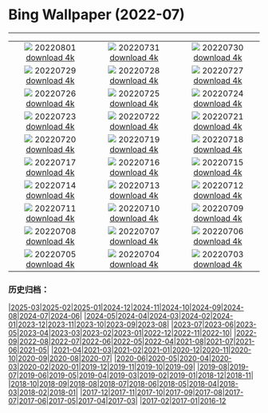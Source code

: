 # Bing Wallpaper (2022-07)
**************
| | | |
|:-:|:-:|:-:|
| ![](https://www.bing.com/th?id=OHR.LavaTube_DE-DE9734805886_1920x1080.jpg) 20220801 [download 4k](https://www.bing.com/th?id=OHR.LavaTube_DE-DE9734805886_UHD.jpg) | ![](https://www.bing.com/th?id=OHR.NoctilucentClouds_DE-DE9555871466_1920x1080.jpg) 20220731 [download 4k](https://www.bing.com/th?id=OHR.NoctilucentClouds_DE-DE9555871466_UHD.jpg) | ![](https://www.bing.com/th?id=OHR.FiordlandRainforest_DE-DE9424455836_1920x1080.jpg) 20220730 [download 4k](https://www.bing.com/th?id=OHR.FiordlandRainforest_DE-DE9424455836_UHD.jpg) |
| ![](https://www.bing.com/th?id=OHR.FourTigresses_DE-DE9170804873_1920x1080.jpg) 20220729 [download 4k](https://www.bing.com/th?id=OHR.FourTigresses_DE-DE9170804873_UHD.jpg) | ![](https://www.bing.com/th?id=OHR.RapsEichen_DE-DE7481390720_1920x1080.jpg) 20220728 [download 4k](https://www.bing.com/th?id=OHR.RapsEichen_DE-DE7481390720_UHD.jpg) | ![](https://www.bing.com/th?id=OHR.NabateanTomb_DE-DE7214514482_1920x1080.jpg) 20220727 [download 4k](https://www.bing.com/th?id=OHR.NabateanTomb_DE-DE7214514482_UHD.jpg) |
| ![](https://www.bing.com/th?id=OHR.MangroveDay_DE-DE7034733972_1920x1080.jpg) 20220726 [download 4k](https://www.bing.com/th?id=OHR.MangroveDay_DE-DE7034733972_UHD.jpg) | ![](https://www.bing.com/th?id=OHR.MGRBrighton_DE-DE6897720731_1920x1080.jpg) 20220725 [download 4k](https://www.bing.com/th?id=OHR.MGRBrighton_DE-DE6897720731_UHD.jpg) | ![](https://www.bing.com/th?id=OHR.AmeliaEarhart_DE-DE6764072881_1920x1080.jpg) 20220724 [download 4k](https://www.bing.com/th?id=OHR.AmeliaEarhart_DE-DE6764072881_UHD.jpg) |
| ![](https://www.bing.com/th?id=OHR.Pride2022_DE-DE6638080002_1920x1080.jpg) 20220723 [download 4k](https://www.bing.com/th?id=OHR.Pride2022_DE-DE6638080002_UHD.jpg) | ![](https://www.bing.com/th?id=OHR.SGIMontenegro_DE-DE6381977672_1920x1080.jpg) 20220722 [download 4k](https://www.bing.com/th?id=OHR.SGIMontenegro_DE-DE6381977672_UHD.jpg) | ![](https://www.bing.com/th?id=OHR.AbbeyGardens_DE-DE6089937551_1920x1080.jpg) 20220721 [download 4k](https://www.bing.com/th?id=OHR.AbbeyGardens_DE-DE6089937551_UHD.jpg) |
| ![](https://www.bing.com/th?id=OHR.MoonPhases_DE-DE5980621881_1920x1080.jpg) 20220720 [download 4k](https://www.bing.com/th?id=OHR.MoonPhases_DE-DE5980621881_UHD.jpg) | ![](https://www.bing.com/th?id=OHR.FraueninselChiemsee_DE-DE5736104461_1920x1080.jpg) 20220719 [download 4k](https://www.bing.com/th?id=OHR.FraueninselChiemsee_DE-DE5736104461_UHD.jpg) | ![](https://www.bing.com/th?id=OHR.OmijimaIsland_DE-DE5610818999_1920x1080.jpg) 20220718 [download 4k](https://www.bing.com/th?id=OHR.OmijimaIsland_DE-DE5610818999_UHD.jpg) |
| ![](https://www.bing.com/th?id=OHR.CoyoteButtes_DE-DE5485117214_1920x1080.jpg) 20220717 [download 4k](https://www.bing.com/th?id=OHR.CoyoteButtes_DE-DE5485117214_UHD.jpg) | ![](https://www.bing.com/th?id=OHR.AmericanGoldfinch_DE-DE5348349464_1920x1080.jpg) 20220716 [download 4k](https://www.bing.com/th?id=OHR.AmericanGoldfinch_DE-DE5348349464_UHD.jpg) | ![](https://www.bing.com/th?id=OHR.Arrone_DE-DE4433999139_1920x1080.jpg) 20220715 [download 4k](https://www.bing.com/th?id=OHR.Arrone_DE-DE4433999139_UHD.jpg) |
| ![](https://www.bing.com/th?id=OHR.MarburgSommer_DE-DE9323191347_1920x1080.jpg) 20220714 [download 4k](https://www.bing.com/th?id=OHR.MarburgSommer_DE-DE9323191347_UHD.jpg) | ![](https://www.bing.com/th?id=OHR.BasaltGiants_DE-DE8828158408_1920x1080.jpg) 20220713 [download 4k](https://www.bing.com/th?id=OHR.BasaltGiants_DE-DE8828158408_UHD.jpg) | ![](https://www.bing.com/th?id=OHR.SpiralHill_DE-DE8555073474_1920x1080.jpg) 20220712 [download 4k](https://www.bing.com/th?id=OHR.SpiralHill_DE-DE8555073474_UHD.jpg) |
| ![](https://www.bing.com/th?id=OHR.BarcelonaPop_DE-DE8335741945_1920x1080.jpg) 20220711 [download 4k](https://www.bing.com/th?id=OHR.BarcelonaPop_DE-DE8335741945_UHD.jpg) | ![](https://www.bing.com/th?id=OHR.OludenizTurkey_DE-DE8130422471_1920x1080.jpg) 20220710 [download 4k](https://www.bing.com/th?id=OHR.OludenizTurkey_DE-DE8130422471_UHD.jpg) | ![](https://www.bing.com/th?id=OHR.DolomitesMW_DE-DE7742879523_1920x1080.jpg) 20220709 [download 4k](https://www.bing.com/th?id=OHR.DolomitesMW_DE-DE7742879523_UHD.jpg) |
| ![](https://www.bing.com/th?id=OHR.PreveliGorge_DE-DE7559988363_1920x1080.jpg) 20220708 [download 4k](https://www.bing.com/th?id=OHR.PreveliGorge_DE-DE7559988363_UHD.jpg) | ![](https://www.bing.com/th?id=OHR.HecetaHead_DE-DE7338213648_1920x1080.jpg) 20220707 [download 4k](https://www.bing.com/th?id=OHR.HecetaHead_DE-DE7338213648_UHD.jpg) | ![](https://www.bing.com/th?id=OHR.KissingPuffins_DE-DE7207603413_1920x1080.jpg) 20220706 [download 4k](https://www.bing.com/th?id=OHR.KissingPuffins_DE-DE7207603413_UHD.jpg) |
| ![](https://www.bing.com/th?id=OHR.FannetteIsland_DE-DE6884034914_1920x1080.jpg) 20220705 [download 4k](https://www.bing.com/th?id=OHR.FannetteIsland_DE-DE6884034914_UHD.jpg) | ![](https://www.bing.com/th?id=OHR.MehlingerHeide_DE-DE6740976307_1920x1080.jpg) 20220704 [download 4k](https://www.bing.com/th?id=OHR.MehlingerHeide_DE-DE6740976307_UHD.jpg) | ![](https://www.bing.com/th?id=OHR.SummerDogs_DE-DE7996692774_1920x1080.jpg) 20220703 [download 4k](https://www.bing.com/th?id=OHR.SummerDogs_DE-DE7996692774_UHD.jpg) |

### 历史归档：

|[2025-03](/../2025-03/2025-03.md)|[2025-02](/../2025-02/2025-02.md)|[2025-01](/../2025-01/2025-01.md)|[2024-12](/../2024-12/2024-12.md)|[2024-11](/../2024-11/2024-11.md)|[2024-10](/../2024-10/2024-10.md)|[2024-09](/../2024-09/2024-09.md)|[2024-08](/../2024-08/2024-08.md)|[2024-07](/../2024-07/2024-07.md)|[2024-06](/../2024-06/2024-06.md)|
|[2024-05](/../2024-05/2024-05.md)|[2024-04](/../2024-04/2024-04.md)|[2024-03](/../2024-03/2024-03.md)|[2024-02](/../2024-02/2024-02.md)|[2024-01](/../2024-01/2024-01.md)|[2023-12](/../2023-12/2023-12.md)|[2023-11](/../2023-11/2023-11.md)|[2023-10](/../2023-10/2023-10.md)|[2023-09](/../2023-09/2023-09.md)|[2023-08](/../2023-08/2023-08.md)|
|[2023-07](/../2023-07/2023-07.md)|[2023-06](/../2023-06/2023-06.md)|[2023-05](/../2023-05/2023-05.md)|[2023-04](/../2023-04/2023-04.md)|[2023-03](/../2023-03/2023-03.md)|[2023-02](/../2023-02/2023-02.md)|[2023-01](/../2023-01/2023-01.md)|[2022-12](/../2022-12/2022-12.md)|[2022-11](/../2022-11/2022-11.md)|[2022-10](/../2022-10/2022-10.md)|
|[2022-09](/../2022-09/2022-09.md)|[2022-08](/../2022-08/2022-08.md)|[2022-07](/2022-07.md)|[2022-06](/../2022-06/2022-06.md)|[2022-05](/../2022-05/2022-05.md)|[2022-04](/../2022-04/2022-04.md)|[2021-08](/../2021-08/2021-08.md)|[2021-07](/../2021-07/2021-07.md)|[2021-06](/../2021-06/2021-06.md)|[2021-05](/../2021-05/2021-05.md)|
|[2021-04](/../2021-04/2021-04.md)|[2021-03](/../2021-03/2021-03.md)|[2021-02](/../2021-02/2021-02.md)|[2021-01](/../2021-01/2021-01.md)|[2020-12](/../2020-12/2020-12.md)|[2020-11](/../2020-11/2020-11.md)|[2020-10](/../2020-10/2020-10.md)|[2020-09](/../2020-09/2020-09.md)|[2020-08](/../2020-08/2020-08.md)|[2020-07](/../2020-07/2020-07.md)|
|[2020-06](/../2020-06/2020-06.md)|[2020-05](/../2020-05/2020-05.md)|[2020-04](/../2020-04/2020-04.md)|[2020-03](/../2020-03/2020-03.md)|[2020-02](/../2020-02/2020-02.md)|[2020-01](/../2020-01/2020-01.md)|[2019-12](/../2019-12/2019-12.md)|[2019-11](/../2019-11/2019-11.md)|[2019-10](/../2019-10/2019-10.md)|[2019-09](/../2019-09/2019-09.md)|
|[2019-08](/../2019-08/2019-08.md)|[2019-07](/../2019-07/2019-07.md)|[2019-06](/../2019-06/2019-06.md)|[2019-05](/../2019-05/2019-05.md)|[2019-04](/../2019-04/2019-04.md)|[2019-03](/../2019-03/2019-03.md)|[2019-02](/../2019-02/2019-02.md)|[2019-01](/../2019-01/2019-01.md)|[2018-12](/../2018-12/2018-12.md)|[2018-11](/../2018-11/2018-11.md)|
|[2018-10](/../2018-10/2018-10.md)|[2018-09](/../2018-09/2018-09.md)|[2018-08](/../2018-08/2018-08.md)|[2018-07](/../2018-07/2018-07.md)|[2018-06](/../2018-06/2018-06.md)|[2018-05](/../2018-05/2018-05.md)|[2018-04](/../2018-04/2018-04.md)|[2018-03](/../2018-03/2018-03.md)|[2018-02](/../2018-02/2018-02.md)|[2018-01](/../2018-01/2018-01.md)|
|[2017-12](/../2017-12/2017-12.md)|[2017-11](/../2017-11/2017-11.md)|[2017-10](/../2017-10/2017-10.md)|[2017-09](/../2017-09/2017-09.md)|[2017-08](/../2017-08/2017-08.md)|[2017-07](/../2017-07/2017-07.md)|[2017-06](/../2017-06/2017-06.md)|[2017-05](/../2017-05/2017-05.md)|[2017-04](/../2017-04/2017-04.md)|[2017-03](/../2017-03/2017-03.md)|
|[2017-02](/../2017-02/2017-02.md)|[2017-01](/../2017-01/2017-01.md)|[2016-12](/../2016-12/2016-12.md)